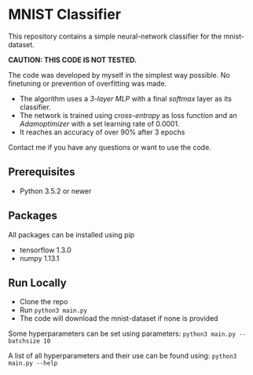 MNIST Classifier
=====================================================
This repository contains a simple neural-network classifier for the mnist-dataset.

**CAUTION: THIS CODE IS NOT TESTED.**

The code was developed by myself in the simplest way possible.
No finetuning or prevention of overfitting was made.

- The algorithm uses a *3-layer MLP* with a final *softmax* layer as its classifier.
- The network is trained using *cross-entropy* as loss function and an *Adamoptimizer* with a set learning rate of 0.0001.
- It reaches an accuracy of over 90% after 3 epochs

Contact me if you have any questions or want to use the code.

Prerequisites
--------------
- Python 3.5.2 or newer

Packages
-------------
All packages can be installed using pip
- tensorflow 1.3.0
- numpy 1.13.1

Run Locally
-----------
- Clone the repo
- Run ``python3 main.py``
- The code will download the mnist-dataset if none is provided

Some hyperparameters can be set using parameters:
``python3 main.py --batchsize 10``

A list of all hyperparameters and their use can be found using:
``python3 main.py --help``
